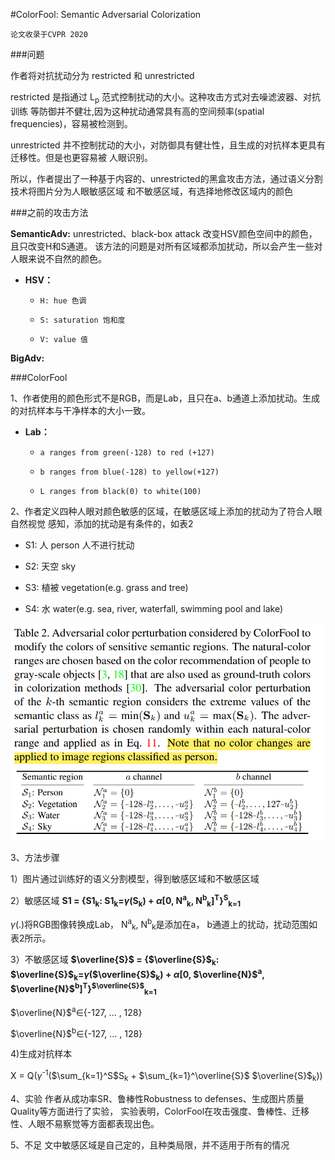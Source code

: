 #ColorFool: Semantic Adversarial Colorization

`论文收录于CVPR 2020`

###问题

作者将对抗扰动分为 restricted 和 unrestricted

restricted 是指通过 L<sub>p</sub> 范式控制扰动的大小。这种攻击方式对去噪滤波器、对抗训练
等防御并不健壮,因为这种扰动通常具有高的空间频率(spatial frequencies)，容易被检测到。

unrestricted 并不控制扰动的大小，对防御具有健壮性，且生成的对抗样本更具有迁移性。但是也更容易被
人眼识别。

所以，作者提出了一种基于内容的、unrestricted的黑盒攻击方法，通过语义分割技术将图片分为人眼敏感区域
和不敏感区域，有选择地修改区域内的颜色

###之前的攻击方法

**SemanticAdv:** unrestricted、black-box attack 改变HSV颜色空间中的颜色，且只改变H和S通道。
该方法的问题是对所有区域都添加扰动，所以会产生一些对人眼来说不自然的颜色。

* **HSV：**
  
  * `H: hue 色调`

  * `S: saturation 饱和度`
    
  * `V: value 值`
    
**BigAdv:** 

###ColorFool

1、作者使用的颜色形式不是RGB，而是Lab，且只在a、b通道上添加扰动。生成的对抗样本与干净样本的大小一致。


* **Lab：** 

  * `a ranges from green(-128) to red (+127)`

  * `b ranges from blue(-128) to yellow(+127)`

  * `L ranges from black(0) to white(100)`

2、作者定义四种人眼对颜色敏感的区域，在敏感区域上添加的扰动为了符合人眼自然视觉
感知，添加的扰动是有条件的，如表2

* S1: 人 person 人不进行扰动

* S2: 天空 sky

* S3: 植被 vegetation(e.g. grass and tree)

* S4: 水 water(e.g. sea, river, waterfall, swimming pool and lake)

![img.png](img.png)

3、方法步骤

1）图片通过训练好的语义分割模型，得到敏感区域和不敏感区域

2）敏感区域 **S1 = {S1<sub>k</sub>: S1<sub>k</sub>=$\gamma$(S<sub>k</sub>) + $\alpha$[0, N<sup>a</sup><sub>k</sub>, N<sup>b</sup><sub>k</sub>]<sup>T</sup>}<sup>S</sup><sub>k=1</sub>**

  $\gamma$(.)将RGB图像转换成Lab， N<sup>a</sup><sub>k</sub>, N<sup>b</sup><sub>k</sub>是添加在a， b通道上的扰动，扰动范围如表2所示。

3）不敏感区域 **$\overline{S}$ = {$\overline{S}$<sub>k</sub>: $\overline{S}$<sub>k</sub>=$\gamma$($\overline{S}$<sub>k</sub>) + $\alpha$[0, $\overline{N}$<sup>a</sup>, $\overline{N}$<sup>b</sup>]<sup>T</sup>}<sup>$\overline{S}$</sup><sub>k=1</sub>**

  $\overline{N}$<sup>a</sup>$\in${-127, ... , 128}

  $\overline{N}$<sup>b</sup>$\in${-127, ... , 128}

4)生成对抗样本

  X = Q($\gamma$<sup>-1</sup>($\sum_{k=1}^S$S<sub>k</sub> + $\sum_{k=1}^\overline{S}$ $\overline{S}$<sub>k</sub>))

4、实验
作者从成功率SR、鲁棒性Robustness to defenses、生成图片质量Quality等方面进行了实验，
实验表明，ColorFool在攻击强度、鲁棒性、迁移性、人眼不易察觉等方面都表现出色。

5、不足
文中敏感区域是自己定的，且种类局限，并不适用于所有的情况